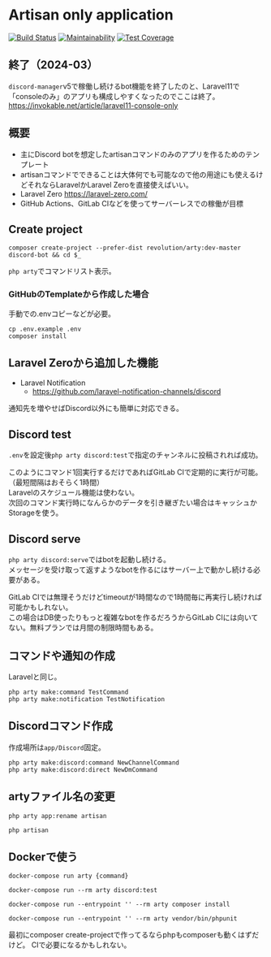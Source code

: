 # Artisan only application

[![Build Status](https://travis-ci.com/kawax/arty.svg?branch=master)](https://travis-ci.com/kawax/arty)
[![Maintainability](https://api.codeclimate.com/v1/badges/ac2d9a1669653b4f24ae/maintainability)](https://codeclimate.com/github/kawax/arty/maintainability)
[![Test Coverage](https://api.codeclimate.com/v1/badges/ac2d9a1669653b4f24ae/test_coverage)](https://codeclimate.com/github/kawax/arty/test_coverage)

## 終了（2024-03）
`discord-manager`v5で稼働し続けるbot機能を終了したのと、Laravel11で「consoleのみ」のアプリも構成しやすくなったのでここは終了。
https://invokable.net/article/laravel11-console-only

## 概要
- 主にDiscord botを想定したartisanコマンドのみのアプリを作るためのテンプレート
- artisanコマンドでできることは大体何でも可能なので他の用途にも使えるけどそれならLaravelかLaravel Zeroを直接使えばいい。
- Laravel Zero https://laravel-zero.com/
- GitHub Actions、GitLab CIなどを使ってサーバーレスでの稼働が目標

## Create project

```
composer create-project --prefer-dist revolution/arty:dev-master discord-bot && cd $_
```

`php arty`でコマンドリスト表示。

### GitHubのTemplateから作成した場合
手動での.envコピーなどが必要。

```
cp .env.example .env
composer install
```

## Laravel Zeroから追加した機能

- Laravel Notification
  - https://github.com/laravel-notification-channels/discord

通知先を増やせばDiscord以外にも簡単に対応できる。

## Discord test
`.env`を設定後`php arty discord:test`で指定のチャンネルに投稿されれば成功。

このようにコマンド1回実行するだけであればGitLab CIで定期的に実行が可能。（最短間隔はおそらく1時間）  
Laravelのスケジュール機能は使わない。  
次回のコマンド実行時になんらかのデータを引き継ぎたい場合はキャッシュかStorageを使う。

## Discord serve
`php arty discord:serve`ではbotを起動し続ける。  
メッセージを受け取って返すようなbotを作るにはサーバー上で動かし続ける必要がある。

GitLab CIでは無理そうだけどtimeoutが1時間なので1時間毎に再実行し続ければ可能かもしれない。  
この場合はDB使ったりもっと複雑なbotを作るだろうからGitLab CIには向いてない。無料プランでは月間の制限時間もある。

## コマンドや通知の作成
Laravelと同じ。

```
php arty make:command TestCommand
php arty make:notification TestNotification
```

## Discordコマンド作成
作成場所は`app/Discord`固定。

```
php arty make:discord:command NewChannelCommand
php arty make:discord:direct NewDmCommand
```

## artyファイル名の変更
```
php arty app:rename artisan
```

```
php artisan
```

## Dockerで使う

```
docker-compose run arty {command}
```

```
docker-compose run --rm arty discord:test
```

```
docker-compose run --entrypoint '' --rm arty composer install
```

```
docker-compose run --entrypoint '' --rm arty vendor/bin/phpunit
```

最初にcomposer create-projectで作ってるならphpもcomposerも動くはずだけど。
CIで必要になるかもしれない。
